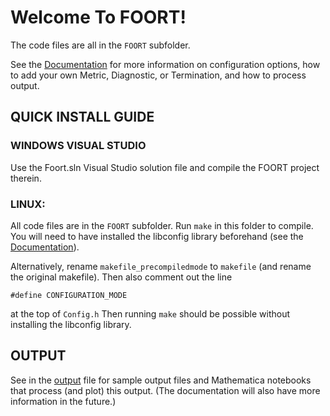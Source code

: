 # Welcome To FOORT!

The code files are all in the `FOORT` subfolder.

See the [Documentation](./Documentation.pdf) for more information on configuration options, how to add your own Metric, Diagnostic, or Termination, and how to process output.


## QUICK INSTALL GUIDE

### WINDOWS VISUAL STUDIO
Use the Foort.sln Visual Studio solution file and compile the FOORT project therein.


### LINUX:
All code files are in the `FOORT` subfolder. Run `make` in this folder to compile. You will need to have installed the libconfig library beforehand (see the [Documentation](./Documentation.pdf)).

Alternatively, rename `makefile_precompiledmode` to `makefile` (and rename the original makefile). Then also comment out the line 
```
#define CONFIGURATION_MODE
```
at the top of `Config.h` Then running `make` should be possible without installing the libconfig library.

## OUTPUT
See in the [output](FOORT/Output) file for sample output files and Mathematica notebooks that process (and plot) this output. (The documentation will also have more information in the future.)
